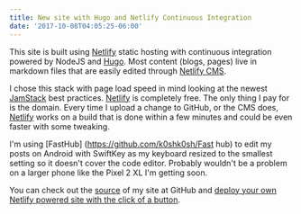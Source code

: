 ```yaml
---
title: New site with Hugo and Netlify Continuous Integration
date: '2017-10-08T04:05:25-06:00'
---
```

This site is built using [Netlify](https://www.netlify.com/) static hosting with continuous integration powered by NodeJS and [Hugo](https://gohugo.io/). Most content (blogs, pages) live in markdown files that are easily edited through [Netlify CMS](https://github.com/netlify/netlify-cms).

I chose this stack with page load speed in mind looking at the newest [JamStack](http://jamstack.org/best-practices/) best practices. [Netlify](https://www.netlify.com/) is completely free. The only thing I pay for is the domain. Every time I upload a change to GitHub, or the CMS does, [Netlify](https://www.netlify.com/) works on a build that is done within a few minutes and could be even faster with some tweaking.

I'm using [FastHub] (https://github.com/k0shk0sh/Fast hub) to edit my posts on Android with SwiftKey as my keyboard resized to the smallest setting so it doesn't cover the code editor. Probably wouldn't be a problem on a larger phone like the Pixel 2 XL I'm getting soon. 

You can check out the [source](https://github.com/chrishutchison9/chrishutchison.me) of my site at GitHub and [deploy your own Netlify powered site with the click of a button](https://github.com/netlify/victor-hugo).
